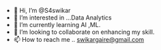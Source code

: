- 👋 Hi, I’m @S4swikar
- 👀 I’m interested in ...Data Analytics
- 🌱 I’m currently learning AI ,ML.
- 💞️ I’m looking to collaborate on enhancing my skill.
- 📫 How to reach me .. swikargaire@gmail.com

<!---
S4swikar/S4swikar is a ✨ special ✨ repository because its `README.md` (this file) appears on your GitHub profile.
You can click the Preview link to take a look at your changes.
--->
